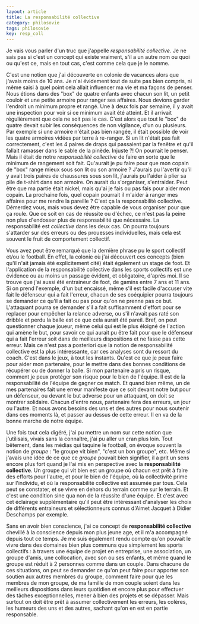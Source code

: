 ```yaml
---
layout: article
title: La responsabilité collective
category: philosovie
tags: philosovie
key: resp_coll
---
```


Je vais vous parler d'un truc que j'appelle *responsabilité collective*. Je ne sais pas si c'est un concept qui existe vraiment, s'il a un autre nom ou quoi ou qu'est ce, mais en tout cas, c'est comme cela que je le nomme.


C'est une notion que j'ai découverte en colonie de vacances alors que j'avais moins de 10 ans. Je n'ai évidement tout de suite pas bien compris, ni même saisi à quel point cela allait influencer ma vie et ma façons de penser. Nous étions dans des "box" de quatre enfants avec chacun son lit, un petit couloir et une petite armoire pour ranger ses affaires. Nous devions garder l'endroit un minimum propre et rangé. Une à deux fois par semaine, il y avait une inspection pour voir si ce minimum avait été atteint. Et il arrivait régulièrement que cela ne soit pas le cas. C'est alors que tout le "box" de quatre devait subir les conséquences de non vigilance, d'un ou plusieurs. Par exemple si une armoire n'était pas bien rangée, il était possible de voir les quatre armoires vidées par terre à re-ranger. Si un lit n'était pas fait correctement, c'est les 4 paires de draps qui passaient par la fenêtre et qu'il fallait ramasser dans le sable de la pinède. Injuste ?! On pourrait le penser. Mais il était de notre *responsabilité collective* de faire en sorte que le minimum de rangement soit fait. Qu'aurait je pu faire pour que mon copain de "box" range mieux sous son lit ou son armoire ? J'aurais pu l'avertir qu'il y avait trois paires de chaussures sous son lit, j'aurais pu l'aider à plier sa pile de t-shirt dans son armoire. On aurait du s'organiser, s'entraider. Peut être que ma partie était nickel, mais qu'ai je fais ou pas fais pour aider mon copain. La prochaine fois, quel copain pourrait il m'aider à ranger mes affaires pour me rendre la pareille ? C'est ça la responsabilité collective. Démerdez vous, mais vous devez être capable de vous organiser pour que ça roule. Que ce soit en cas de réussite ou d'échec, ce n'est pas la peine non plus d'endosser plus de responsabilité que nécessaire. La responsabilité est *collective* dans les deux cas. On pourra toujours s'attarder sur des erreurs ou des prouesses individuelles, mais cela est souvent le fruit de comportement collectif.


Vous avez peut être remarqué que la dernière phrase pu le sport collectif et/ou le football. En effet, la colonie où j'ai découvert ces concepts (bien qu'il n'ait jamais été explicitement cité) était également un stage de foot. Et l'application de la responsabilité collective dans les sports collectifs est une évidence ou au moins un passage évident, et obligatoire, d'après moi. Il se trouve que j'ai aussi été entraineur de foot, de gamins entre 7 ans et 11 ans. Si on prend l'exemple, d'un but encaissé, même s'il est facile d'accuser vite fait le défenseur qui a fait l'erreur, chacun de ses coéquipier pourra toujours se demander ce qu'il a fait ou pas pour qu'on ne prenne pas ce but. L'attaquant pourra se demander s'il a fait suffisamment d'effort pour se replacer pour empêcher la relance adverse, ou s'il n'avait pas raté son dribble et perdu la balle est ce que cela aurait été pareil. Bref, on peut questionner chaque joueur, même celui qui est le plus éloigné de l'action qui amène le but, pour savoir ce qui aurait pu être fait pour que le défenseur qui a fait l'erreur soit dans de meilleurs dispositions et ne fasse pas cette erreur. Mais ce n'est pas a posteriori que la notion de responsabilité collective est la plus intéressante, car ces analyses sont du ressort du coach. C'est dans le jeux, à tout les instants. Qu'est ce que je peux faire pour aider mon partenaire, pour le mettre dans des bonnes conditions de récupérer ou de donner la balle. Si mon partenaire a pris un risque, comment je peux protéger son risque pour le bien de l'équipe. Il est de la responsabilité de l'équipe de gagner ce match. Et quand bien même, un de mes partenaires fait une erreur manifeste que ce soit devant notre but pour un défenseur, ou devant le but adverse pour un attaquant, on doit se montrer solidaire. Chacun d'entre nous, partenaire fera des erreurs, un jour ou l'autre. Et nous avons besoins des uns et des autres pour nous soutenir dans ces moments là, et passer au dessus de cette erreur. Il en va de la bonne marche de notre équipe.


Une fois tout cela digéré, j'ai pu mettre un nom sur cette notion que j'utilisais, vivais sans la connaître, j'ai pu aller un cran plus loin. Tout bêtement, dans les médias qui taquine le football, on évoque souvent la notion de *groupe* : "le groupe vit bien", "c'est un bon groupe", etc. Même si j'avais une idée de ce que ce *groupe* pouvait bien signifier, il a prit un sens encore plus fort quand je l'ai mis en perspective avec la **responsabilité collective**. Un groupe qui vit bien est un groupe où chacun est prêt à faire des efforts pour l'autre, et pour le bien de l'équipe, où la collectivité prime sur l'individu, et où la responsabilité collective est assumée par tous. Cela peut se constater, et se vivre en dehors du terrain comme sur le terrain. Et c'est une condition sine qua non de la réussite d'une équipe. Et c'est avec cet éclairage supplémentaire qu'il peut être intéressant d'analyser les choix de différents entraineurs et sélectionneurs connus d'Aimet Jacquet à Didier Deschamps par exemple.


Sans en avoir bien conscience, j'ai ce concept de **responsabilité collective** chevillé à la conscience depuis mon plus jeune age, et il m'a accompagné depuis tout ce temps. Je me suis également rendu compte qu'on pouvait le vivre dans des domaines bien plus communs que simplement les sports collectifs : à travers une équipe de projet en entreprise, une association, un groupe d'amis, une collocation, avec son ou ses enfants, et même quand le groupe est réduit à 2 personnes comme dans un couple. Dans chacune de ces situations, on peut se demander ce qu'on peut faire pour apporter son soutien aux autres membres du groupe, comment faire pour que les membres de mon groupe, de ma famille de mon couple soient dans les meilleurs dispositions dans leurs quotidien et encore plus pour effectuer des tâches exceptionnelles, mener à bien des projets et se dépasser. Mais surtout on doit être prêt à assumer collectivement les erreurs, les colères, les humeurs des uns et des autres, sachant qu'on en est en partie responsable.
